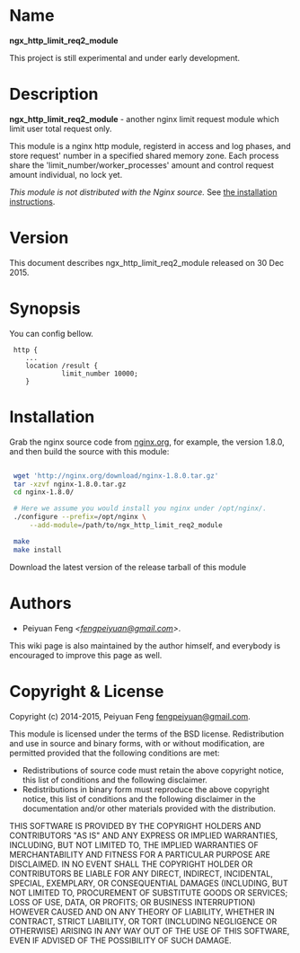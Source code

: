 Name
====

**ngx_http_limit_req2_module**

This project is still experimental and under early development.

Description
===========

**ngx_http_limit_req2_module** - another nginx limit request module which limit user total request only. 

This module is a nginx http module, registerd in access and log phases, and store request' number in a specified shared memory zone. 
Each process share the 'limit_number/worker_processes' amount and control request amount individual, no lock yet.

*This module is not distributed with the Nginx source.* See [the installation instructions](#installation).


Version
=======

This document describes ngx_http_limit_req2_module released on 30 Dec 2015.

Synopsis
========
You can config bellow.
```nginx
 http {
	...
	location /result {
    		 limit_number 10000;
	}

```

Installation
============

Grab the nginx source code from [nginx.org](http://nginx.org/), for example,
the version 1.8.0, and then build the source with this module:

```bash

 wget 'http://nginx.org/download/nginx-1.8.0.tar.gz'
 tar -xzvf nginx-1.8.0.tar.gz
 cd nginx-1.8.0/

 # Here we assume you would install you nginx under /opt/nginx/.
 ./configure --prefix=/opt/nginx \
     --add-module=/path/to/ngx_http_limit_req2_module

 make
 make install
```

Download the latest version of the release tarball of this module

Authors
=======

* Peiyuan Feng *&lt;fengpeiyuan@gmail.com&gt;*.

This wiki page is also maintained by the author himself, and everybody is encouraged to improve this page as well.

Copyright & License
===================

Copyright (c) 2014-2015, Peiyuan Feng <fengpeiyuan@gmail.com>.

This module is licensed under the terms of the BSD license.
Redistribution and use in source and binary forms, with or without
modification, are permitted provided that the following conditions
are met:

* Redistributions of source code must retain the above copyright notice, this list of conditions and the following disclaimer.
* Redistributions in binary form must reproduce the above copyright notice, this list of conditions and the following disclaimer in the documentation and/or other materials provided with the distribution.

THIS SOFTWARE IS PROVIDED BY THE COPYRIGHT HOLDERS AND CONTRIBUTORS
"AS IS" AND ANY EXPRESS OR IMPLIED WARRANTIES, INCLUDING, BUT NOT
LIMITED TO, THE IMPLIED WARRANTIES OF MERCHANTABILITY AND FITNESS FOR
A PARTICULAR PURPOSE ARE DISCLAIMED. IN NO EVENT SHALL THE COPYRIGHT
HOLDER OR CONTRIBUTORS BE LIABLE FOR ANY DIRECT, INDIRECT, INCIDENTAL,
SPECIAL, EXEMPLARY, OR CONSEQUENTIAL DAMAGES (INCLUDING, BUT NOT LIMITED
TO, PROCUREMENT OF SUBSTITUTE GOODS OR SERVICES; LOSS OF USE, DATA, OR
PROFITS; OR BUSINESS INTERRUPTION) HOWEVER CAUSED AND ON ANY THEORY OF
LIABILITY, WHETHER IN CONTRACT, STRICT LIABILITY, OR TORT (INCLUDING
NEGLIGENCE OR OTHERWISE) ARISING IN ANY WAY OUT OF THE USE OF THIS
SOFTWARE, EVEN IF ADVISED OF THE POSSIBILITY OF SUCH DAMAGE.
